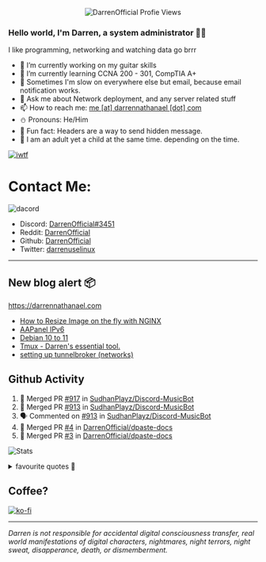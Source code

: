 <p align="center"> <img src="https://komarev.com/ghpvc/?username=DarrenOfficial&label=Profile%20views&color=0e75b6&style=flat" alt="DarrenOfficial Profie Views" /> </p>

### Hello world, I'm Darren, a system administrator 👨‍💻
I like programming, networking and watching data go brrr


- 🔭 I’m currently working on my guitar skills
- 🌴 I’m currently learning CCNA 200 - 301, CompTIA A+ 
- 🚀 Sometimes I'm slow on everywhere else but email, because email notification works.
- 💬 Ask me about Network deployment, and any server related stuff 
- 📫 How to reach me: [me [at] darrennathanael [dot] com](mailto:me@darrennathanael.com) 
- ⛄️ Pronouns: He/Him
- 🍪 Fun fact: Headers are a way to send hidden message.
- 🍻 I am an adult yet a child at the same time. depending on the time.

[![iwtf](https://i.dpaste.org/mp1rVfRd/direct.png)](https://github.com/TheOnlyWayUp)

# Contact Me:

![dacord](https://discord.c99.nl/widget/theme-4/508296903960821771.png)

- Discord: [DarrenOfficial#3451](https://discord.darrennathanael.com)
- Reddit: [DarrenOfficial](https://reddit.com/u/DarrenOfficiallol)
- Github: [DarrenOfficial](https://github.com/DarrenOfficial)
- Twitter: [darrenuselinux](https://twitter.com/darrenuselinux)


---
## New blog alert 📦
https://darrennathanael.com
<!-- BLOG-POST-LIST:START -->
- [How to Resize Image on the fly with NGINX](https://darrennathanael.com/post/resize-image-on-the-fly-with-nginx/)
- [AAPanel IPv6](https://darrennathanael.com/post/aapanel-ipv6/)
- [Debian 10 to 11](https://darrennathanael.com/post/debian-10-to-11/)
- [Tmux - Darren&#39;s essential tool.](https://darrennathanael.com/post/tmux-darren-essential/)
- [setting up tunnelbroker &lpar;networks&rpar;](https://darrennathanael.com/post/tunnelbroker-lavalink-ifup-ifdown/)
<!-- BLOG-POST-LIST:END -->

## Github Activity
<!--START_SECTION:activity-->
1. 🎉 Merged PR [#917](https://github.com/SudhanPlayz/Discord-MusicBot/pull/917) in [SudhanPlayz/Discord-MusicBot](https://github.com/SudhanPlayz/Discord-MusicBot)
2. 🎉 Merged PR [#913](https://github.com/SudhanPlayz/Discord-MusicBot/pull/913) in [SudhanPlayz/Discord-MusicBot](https://github.com/SudhanPlayz/Discord-MusicBot)
3. 🗣 Commented on [#913](https://github.com/SudhanPlayz/Discord-MusicBot/issues/913) in [SudhanPlayz/Discord-MusicBot](https://github.com/SudhanPlayz/Discord-MusicBot)
4. 🎉 Merged PR [#4](https://github.com/DarrenOfficial/dpaste-docs/pull/4) in [DarrenOfficial/dpaste-docs](https://github.com/DarrenOfficial/dpaste-docs)
5. 🎉 Merged PR [#3](https://github.com/DarrenOfficial/dpaste-docs/pull/3) in [DarrenOfficial/dpaste-docs](https://github.com/DarrenOfficial/dpaste-docs)
<!--END_SECTION:activity-->


![Stats](https://github-readme-stats.vercel.app/api?username=DarrenOfficial&layout=compact&hide_border=true&hide_title=true&count_private=true&include_all_commits=true&show_icons=true&bg_color=00000000&text_color=c3c6ce&icon_color=4e64f7)


<details>
<summary>favourite quotes 🍻</summary>
<br>
<i>"Always trust what others say or write without ever questioning them. Especially their code."</i> -Albert Einstein
<br><br>
  <i>"If she this easy, then she prolly got a diseasy"</i> -Dr Martin Luther King
  <br><br>
  <i>"If a woman is giving you what you want, it is deception."</i> -Sun Tzu, Art of War
</details>


## Coffee?

[![ko-fi](https://ko-fi.com/img/githubbutton_sm.svg)](https://ko-fi.com/R6R1311CB)

---

_Darren is not responsible for accidental digital consciousness transfer, real world manifestations of digital characters, nightmares, night terrors, night sweat, disapperance, death, or dismemberment._

